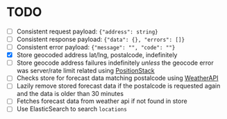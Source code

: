 # TODO

- [ ] Consistent request payload: `{"address": string}`
- [ ] Consistent response payload: `{"data": {}, "errors": []}`
- [ ] Consistent error payload: `{"message": "", "code": ""}`
- [X] Store geocoded address lat/lng, postalcode, indefinitely
- [ ] Store geocode address failures indefinitely *unless* the geocode error was server/rate limit related using [PositionStack](https://positionstack.com/documentation)
- [ ] Checks store for forecast data matching postalcode using [WeatherAPI](https://www.weatherapi.com/my/)
- [ ] Lazily remove stored forecast data if the postalcode is requested again and the data is older than 30 minutes
- [ ] Fetches forecast data from weather api if not found in store
- [ ] Use ElasticSearch to search `locations`
